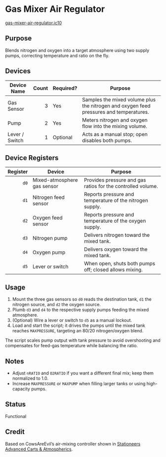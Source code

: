 # Gas Mixer Air Regulator

[gas-mixer-air-regulator.ic10](../../gas-mixer-air-regulator.ic10)

## Purpose
Blends nitrogen and oxygen into a target atmosphere using two supply pumps, correcting temperature and ratio on the fly.

## Devices
| Device Name | Count | Required? | Purpose |
|-------------|------:|-----------|---------|
| Gas Sensor |     3 | Yes | Samples the mixed volume plus the nitrogen and oxygen feed pressures and temperatures. |
| Pump |     2 | Yes | Meters nitrogen and oxygen flow into the mixing volume. |
| Lever / Switch |     1 | Optional | Acts as a manual stop; open disables both pumps. |

## Device Registers
| Register | Device | Purpose |
|---------:|--------|---------|
| `d0` | Mixed-atmosphere gas sensor | Provides pressure and gas ratios for the controlled volume. |
| `d1` | Nitrogen feed sensor | Reports pressure and temperature of the nitrogen supply. |
| `d2` | Oxygen feed sensor | Reports pressure and temperature of the oxygen supply. |
| `d3` | Nitrogen pump | Delivers nitrogen toward the mixed tank. |
| `d4` | Oxygen pump | Delivers oxygen toward the mixed tank. |
| `d5` | Lever or switch | When open, shuts both pumps off; closed allows mixing. |

## Usage
1. Mount the three gas sensors so `d0` reads the destination tank, `d1` the nitrogen source, and `d2` the oxygen source.
2. Plumb `d3` and `d4` to the respective supply pumps feeding the mixed atmosphere.
3. (Optional) Wire a lever or switch to `d5` as a manual lockout.
4. Load and start the script; it drives the pumps until the mixed tank reaches `MAXPRESSURE`, targeting an 80/20 nitrogen/oxygen blend.

The script scales pump output with tank pressure to avoid overshooting and compensates for feed-gas temperature while balancing the ratio.

## Notes
- Adjust `nRATIO` and `O2RATIO` if you want a different final mix; keep them normalized to 1.0.
- Increase `MAXPRESSURE` or `MAXPUMP` when filling larger tanks or using high-capacity pumps.

## Status
Functional

## Credit
Based on CowsAreEvil’s air-mixing controller shown in [Stationeers Advanced Carts & Atmospherics](https://youtu.be/O0VLyV2PX9A?t=3112).
